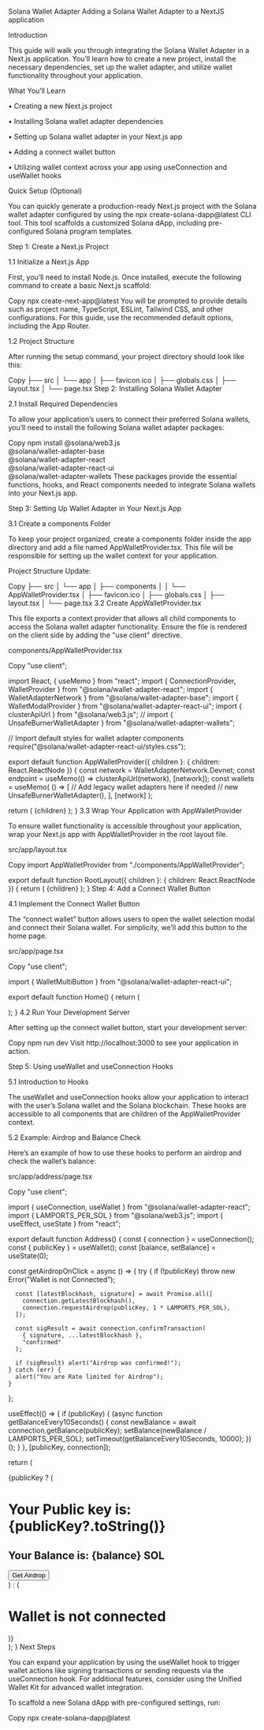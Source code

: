 Solana Wallet Adapter
Adding a Solana Wallet Adapter to a NextJS application

Introduction

This guide will walk you through integrating the Solana Wallet Adapter in a Next.js application. You’ll learn how to create a new project, install the necessary dependencies, set up the wallet adapter, and utilize wallet functionality throughout your application.

What You’ll Learn

• Creating a new Next.js project

• Installing Solana wallet adapter dependencies

• Setting up Solana wallet adapter in your Next.js app

• Adding a connect wallet button

• Utilizing wallet context across your app using useConnection and useWallet hooks

Quick Setup (Optional)

You can quickly generate a production-ready Next.js project with the Solana wallet adapter configured by using the npx create-solana-dapp@latest CLI tool. This tool scaffolds a customized Solana dApp, including pre-configured Solana program templates.

Step 1: Create a Next.js Project

1.1 Initialize a Next.js App

First, you’ll need to install Node.js. Once installed, execute the following command to create a basic Next.js scaffold:

Copy
npx create-next-app@latest
You will be prompted to provide details such as project name, TypeScript, ESLint, Tailwind CSS, and other configurations. For this guide, use the recommended default options, including the App Router.

1.2 Project Structure

After running the setup command, your project directory should look like this:

Copy
├── src
│   └── app
│       ├── favicon.ico
│       ├── globals.css
│       ├── layout.tsx
│       └── page.tsx
Step 2: Installing Solana Wallet Adapter

2.1 Install Required Dependencies

To allow your application’s users to connect their preferred Solana wallets, you’ll need to install the following Solana wallet adapter packages:

Copy
npm install @solana/web3.js \
    @solana/wallet-adapter-base \
    @solana/wallet-adapter-react \
    @solana/wallet-adapter-react-ui \
    @solana/wallet-adapter-wallets
These packages provide the essential functions, hooks, and React components needed to integrate Solana wallets into your Next.js app.

Step 3: Setting Up Wallet Adapter in Your Next.js App

3.1 Create a components Folder

To keep your project organized, create a components folder inside the app directory and add a file named AppWalletProvider.tsx. This file will be responsible for setting up the wallet context for your application.

Project Structure Update:

Copy
├── src
│   └── app
│       ├── components
│       │   └── AppWalletProvider.tsx
│       ├── favicon.ico
│       ├── globals.css
│       ├── layout.tsx
│       └── page.tsx
3.2 Create AppWalletProvider.tsx

This file exports a context provider that allows all child components to access the Solana wallet adapter functionality. Ensure the file is rendered on the client side by adding the "use client" directive.

components/AppWalletProvider.tsx

Copy
"use client";

import React, { useMemo } from "react";
import { ConnectionProvider, WalletProvider } from "@solana/wallet-adapter-react";
import { WalletAdapterNetwork } from "@solana/wallet-adapter-base";
import { WalletModalProvider } from "@solana/wallet-adapter-react-ui";
import { clusterApiUrl } from "@solana/web3.js";
// import { UnsafeBurnerWalletAdapter } from "@solana/wallet-adapter-wallets";

// Import default styles for wallet adapter components
require("@solana/wallet-adapter-react-ui/styles.css");

export default function AppWalletProvider({ children }: { children: React.ReactNode }) {
  const network = WalletAdapterNetwork.Devnet;
  const endpoint = useMemo(() => clusterApiUrl(network), [network]);
  const wallets = useMemo(
    () => [
      // Add legacy wallet adapters here if needed
      // new UnsafeBurnerWalletAdapter(),
    ],
    [network]
  );

  return (
    <ConnectionProvider endpoint={endpoint}>
      <WalletProvider wallets={wallets} autoConnect>
        <WalletModalProvider>{children}</WalletModalProvider>
      </WalletProvider>
    </ConnectionProvider>
  );
}
3.3 Wrap Your Application with AppWalletProvider

To ensure wallet functionality is accessible throughout your application, wrap your Next.js app with AppWalletProvider in the root layout file.

src/app/layout.tsx

Copy
import AppWalletProvider from "./components/AppWalletProvider";

export default function RootLayout({ children }: { children: React.ReactNode }) {
  return (
    <html lang="en">
      <body>
        <AppWalletProvider>{children}</AppWalletProvider>
      </body>
    </html>
  );
}
Step 4: Add a Connect Wallet Button

4.1 Implement the Connect Wallet Button

The “connect wallet” button allows users to open the wallet selection modal and connect their Solana wallet. For simplicity, we’ll add this button to the home page.

src/app/page.tsx

Copy
"use client";

import { WalletMultiButton } from "@solana/wallet-adapter-react-ui";

export default function Home() {
  return (
    <main className="flex items-center justify-center min-h-screen">
      <div className="border hover:border-slate-900 rounded">
        <WalletMultiButton />
      </div>
    </main>
  );
}
4.2 Run Your Development Server

After setting up the connect wallet button, start your development server:

Copy
npm run dev
Visit http://localhost:3000 to see your application in action.

Step 5: Using useWallet and useConnection Hooks

5.1 Introduction to Hooks

The useWallet and useConnection hooks allow your application to interact with the user’s Solana wallet and the Solana blockchain. These hooks are accessible to all components that are children of the AppWalletProvider context.

5.2 Example: Airdrop and Balance Check

Here’s an example of how to use these hooks to perform an airdrop and check the wallet’s balance:

src/app/address/page.tsx

Copy
"use client";

import { useConnection, useWallet } from "@solana/wallet-adapter-react";
import { LAMPORTS_PER_SOL } from "@solana/web3.js";
import { useEffect, useState } from "react";

export default function Address() {
  const { connection } = useConnection();
  const { publicKey } = useWallet();
  const [balance, setBalance] = useState<number>(0);

  const getAirdropOnClick = async () => {
    try {
      if (!publicKey) throw new Error("Wallet is not Connected");

      const [latestBlockhash, signature] = await Promise.all([
        connection.getLatestBlockhash(),
        connection.requestAirdrop(publicKey, 1 * LAMPORTS_PER_SOL),
      ]);

      const sigResult = await connection.confirmTransaction(
        { signature, ...latestBlockhash },
        "confirmed"
      );

      if (sigResult) alert("Airdrop was confirmed!");
    } catch (err) {
      alert("You are Rate limited for Airdrop");
    }
  };

  useEffect(() => {
    if (publicKey) {
      (async function getBalanceEvery10Seconds() {
        const newBalance = await connection.getBalance(publicKey);
        setBalance(newBalance / LAMPORTS_PER_SOL);
        setTimeout(getBalanceEvery10Seconds, 10000);
      })();
    }
  }, [publicKey, connection]);

  return (
    <main className="flex min-h-screen flex-col items-center justify-evenly p-24">
      {publicKey ? (
        <div className="flex flex-col gap-4">
          <h1>Your Public key is: {publicKey?.toString()}</h1>
          <h2>Your Balance is: {balance} SOL</h2>
          <div>
            <button
              onClick={getAirdropOnClick}
              className="text-gray-900 bg-white border border-gray-300 focus:outline-none hover:bg-gray-100 focus:ring-4 focus:ring-gray-100 font-medium rounded-lg text-sm px-5 py-2.5"
            >
              Get Airdrop
            </button>
          </div>
        </div>
      ) : (
        <h1>Wallet is not connected</h1>
      )}
    </main>
  );
}
Next Steps

You can expand your application by using the useWallet hook to trigger wallet actions like signing transactions or sending requests via the useConnection hook. For additional features, consider using the Unified Wallet Kit for advanced wallet integration.

To scaffold a new Solana dApp with pre-configured settings, run:

Copy
npx create-solana-dapp@latest